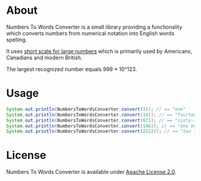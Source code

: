 About
=====

Numbers To Words Converter is a small library providing a functionality which converts numbers from numerical notation into English words spelling.

It uses [short scale for large numbers](https://en.wikipedia.org/wiki/Names_of_large_numbers#Standard_dictionary_numbers) which is primarily used by Americans, Canadians and modern British.

The largest recognized number equals 999 * 10^123.

Usage
=====

```java
System.out.println(NumbersToWordsConverter.convert(1)); // == "one"
System.out.println(NumbersToWordsConverter.convert(14)); // == "fourteen"
System.out.println(NumbersToWordsConverter.convert(67)); // == "sixty-seven"
System.out.println(NumbersToWordsConverter.convert(146)); // == "one hundred and forty-six"
System.out.println(NumbersToWordsConverter.convert(2222)); // == "two thousand two hundred and twenty-two"
```

License
=======

Numbers To Words Converter is available under [Apache License 2.0](https://www.apache.org/licenses/LICENSE-2.0).
